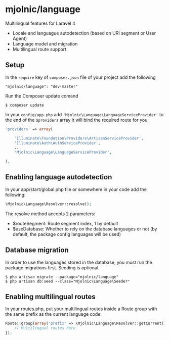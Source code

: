 mjolnic/language
===========

Multilingual features for Laravel 4

* Locale and languague autodetection (based on URI segment or User Agent)
* Language model and migration
* Multilingual route support

## Setup

In the `require` key of `composer.json` file of your project add the following

    "mjolnic/language": "dev-master"

Run the Composer update comand

    $ composer update

In your `config/app.php` add `'Mjolnic\Language\LanguageServiceProvider'` to the end of the `$providers` array
it will bind the required route for you.

```php
'providers' => array(

    'Illuminate\Foundation\Providers\ArtisanServiceProvider',
    'Illuminate\Auth\AuthServiceProvider',
    ...
    'Mjolnic\Language\LanguageServiceProvider',

),
```

## Enabling language autodetection

In your app/start/global.php file or somewhere in your code add the following:

```php
\Mjolnic\Language\Resolver::resolve();
```

The resolve method accepts 2 parameters: 

* $routeSegment: Route segment index, 1 by default
* $useDatabase: Whether to rely on the database languages or not (by default, the package config languages will be used)


## Database migration

In order to use the languages stored in the database, you must run the package migrations first. Seeding is optional.

    $ php artisan migrate --package="mjolnic/language"
    $ php artisan db:seed --class="Mjolnic\Language\Seeder"

## Enabling multilingual routes

In your routes.php, put your multilingual routes inside a Route group
with the same prefix as the current language code:

```php
Route::group(array('prefix' => \Mjolnic\Language\Resolver::getCurrent()->code), function() {
    // Multilingual routes here
});
```